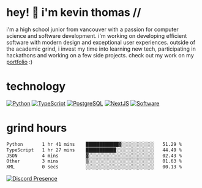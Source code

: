 # hey! 👋 i'm kevin thomas //

i'm a high school junior from vancouver with a passion for computer science and software development. i'm working on developing efficient software with modern design and exceptional user experiences. outside of the academic grind, i invest my time into learning new tech, participating in hackathons and working on a few side projects. check out my work on my [portfolio](https://kevinjosethomas.com/) :)

# technology

[![Python](https://i.imgur.com/uJCFGqb.png)](https://kevinthomas.codes/stack)
[![TypeScript](https://i.imgur.com/LlHxpmm.png)](https://kevinthomas.codes/stack)
[![PostgreSQL](https://i.imgur.com/JtHCo5L.png)](https://kevinthomas.codes/stack)
[![NextJS](https://i.imgur.com/S1zqWbT.png)](https://kevinthomas.codes/stack)
[![Software](https://i.imgur.com/cdfHm5u.png)](https://kevinthomas.codes/stack)

# grind hours

<!--START_SECTION:waka-->

```txt
Python       1 hr 41 mins    ████████████▓░░░░░░░░░░░░   51.29 %
TypeScript   1 hr 27 mins    ███████████░░░░░░░░░░░░░░   44.49 %
JSON         4 mins          ▓░░░░░░░░░░░░░░░░░░░░░░░░   02.43 %
Other        3 mins          ▒░░░░░░░░░░░░░░░░░░░░░░░░   01.63 %
XML          0 secs          ░░░░░░░░░░░░░░░░░░░░░░░░░   00.13 %
```

<!--END_SECTION:waka-->

[![Discord Presence](https://lanyard.cnrad.dev/api/418707912836382721)](https:/kevinthomas.codes/)
